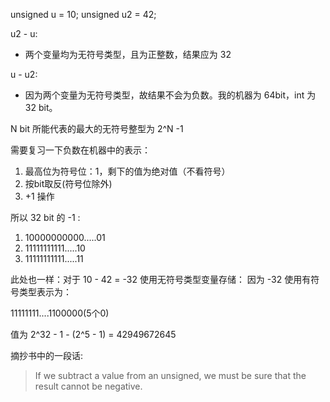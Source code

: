 unsigned u = 10;
unsigned u2 = 42;

u2 - u:

- 两个变量均为无符号类型，且为正整数，结果应为 32

u - u2:

- 因为两个变量为无符号类型，故结果不会为负数。我的机器为 64bit，int 为 32 bit。

N bit 所能代表的最大的无符号整型为 2^N -1 

需要复习一下负数在机器中的表示：

1. 最高位为符号位：1，剩下的值为绝对值（不看符号）
2. 按bit取反(符号位除外)
3. +1 操作

所以 32 bit 的 -1 :
1. 10000000000.....01
2. 11111111111.....10 
3. 11111111111.....11 

此处也一样：对于 10 - 42 = -32 使用无符号类型变量存储：
因为 -32 使用有符号类型表示为：

11111111....1100000(5个0)

值为 2^32 - 1 - (2^5 - 1)  = 42949672645

摘抄书中的一段话:

> If we subtract a value from an unsigned, we must be sure that the result cannot be negative.



